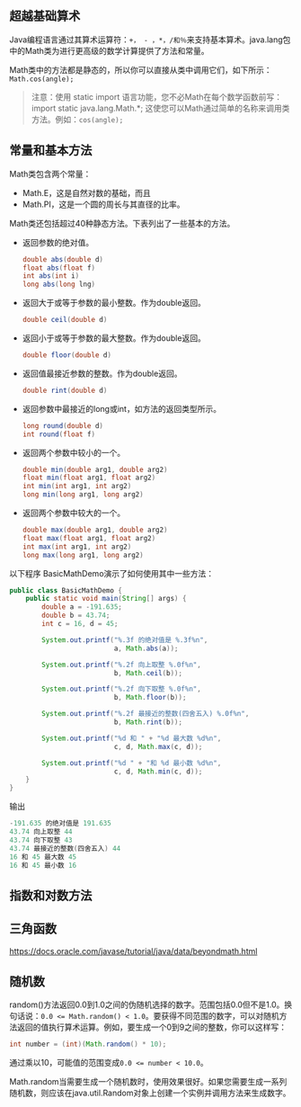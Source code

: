 ## 超越基础算术
Java编程语言通过其算术运算符：`+， - ，*，/和％`来支持基本算术。java.lang包中的Math类为进行更高级的数学计算提供了方法和常量。

Math类中的方法都是静态的，所以你可以直接从类中调用它们，如下所示：`Math.cos(angle);`

> 注意：使用 static import 语言功能，您不必Math在每个数学函数前写：
import static java.lang.Math.*;
这使您可以Math通过简单的名称来调用类方法。例如：`cos(angle);`


## 常量和基本方法
Math类包含两个常量：

* Math.E，这是自然对数的基础，而且
* Math.PI，这是一个圆的周长与其直径的比率。

Math类还包括超过40种静态方法。下表列出了一些基本的方法。

* 返回参数的绝对值。

    ```java
    double abs(double d)
    float abs(float f)
    int abs(int i)
    long abs(long lng)
    ```

* 返回大于或等于参数的最小整数。作为double返回。

    ```java
    double ceil(double d)
    ```

* 返回小于或等于参数的最大整数。作为double返回。

    ```java
    double floor(double d)
    ```
    
* 返回值最接近参数的整数。作为double返回。

    ```java
   double rint(double d)
    ```

* 返回参数中最接近的long或int，如方法的返回类型所示。

    ```java
    long round(double d)
    int round(float f)
    ```

* 返回两个参数中较小的一个。

    ```java
    double min(double arg1, double arg2)
    float min(float arg1, float arg2)
    int min(int arg1, int arg2)
    long min(long arg1, long arg2)
    ```

* 返回两个参数中较大的一个。

    ```java
    double max(double arg1, double arg2)
    float max(float arg1, float arg2)
    int max(int arg1, int arg2)
    long max(long arg1, long arg2)
    ```
    
以下程序 BasicMathDemo演示了如何使用其中一些方法：

```java
public class BasicMathDemo {
    public static void main(String[] args) {
        double a = -191.635;
        double b = 43.74;
        int c = 16, d = 45;

        System.out.printf("%.3f 的绝对值是 %.3f%n",
                          a, Math.abs(a));

        System.out.printf("%.2f 向上取整 %.0f%n",
                          b, Math.ceil(b));

        System.out.printf("%.2f 向下取整 %.0f%n",
                          b, Math.floor(b));

        System.out.printf("%.2f 最接近的整数(四舍五入) %.0f%n",
                          b, Math.rint(b));

        System.out.printf("%d 和 " + "%d 最大数 %d%n",
                          c, d, Math.max(c, d));

        System.out.printf("%d " + "和 %d 最小数 %d%n",
                          c, d, Math.min(c, d));
    }
}
```

输出

```java
-191.635 的绝对值是 191.635
43.74 向上取整 44
43.74 向下取整 43
43.74 最接近的整数(四舍五入) 44
16 和 45 最大数 45
16 和 45 最小数 16
```

## 指数和对数方法
## 三角函数

https://docs.oracle.com/javase/tutorial/java/data/beyondmath.html

## 随机数
random()方法返回0.0到1.0之间的伪随机选择的数字。范围包括0.0但不是1.0。换句话说：`0.0 <= Math.random() < 1.0`。要获得不同范围的数字，可以对随机方法返回的值执行算术运算。例如，要生成一个0到9之间的整数，你可以这样写：

```java
int number = (int)(Math.random() * 10);
```

通过乘以10，可能值的范围变成`0.0 <= number < 10.0`。

Math.random当需要生成一个随机数时，使用效果很好。如果您需要生成一系列随机数，则应该在java.util.Random对象上创建一个实例并调用方法来生成数字。
